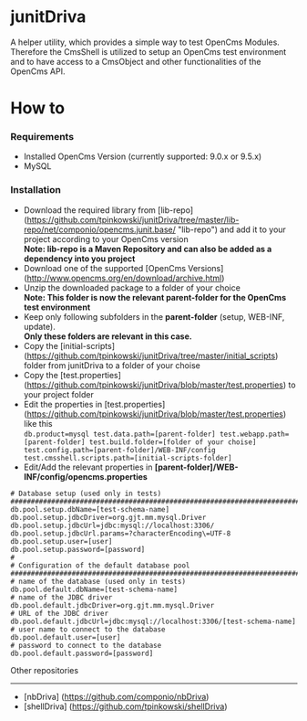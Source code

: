 junitDriva
=======
A helper utility, which provides a simple way to test OpenCms Modules.
Therefore the CmsShell is utilized to setup an OpenCms test environment and to have access to a CmsObject and other functionalities of the OpenCms API.

How to
=======
### Requirements ###
* Installed OpenCms Version (currently supported: 9.0.x or 9.5.x)
* MySQL

### Installation ###
* Download the required library from [lib-repo]
(https://github.com/tpinkowski/junitDriva/tree/master/lib-repo/net/componio/opencms.junit.base/ "lib-repo") and add it to your project according to your OpenCms version<br/>
**Note: lib-repo is a Maven Repository and can also be added as a dependency into you project**
* Download one of the supported [OpenCms Versions] (http://www.opencms.org/en/download/archive.html)
* Unzip the downloaded package to a folder of your choice<br/>
**Note: This folder is now the relevant parent-folder for the OpenCms test environment**<br/>
* Keep only following subfolders in the **parent-folder** (setup, WEB-INF, update).<br/>
**Only these folders are relevant in this case.**<br/>
* Copy the [initial-scripts] (https://github.com/tpinkowski/junitDriva/tree/master/initial_scripts) folder from junitDriva to a folder  of your choise
* Copy the [test.properties] (https://github.com/tpinkowski/junitDriva/blob/master/test.properties) to your project folder
* Edit the properties in [test.properties] (https://github.com/tpinkowski/junitDriva/blob/master/test.properties) like this<br/>
``
    db.product=mysql
    test.data.path=[parent-folder]
    test.webapp.path=[parent-folder]
    test.build.folder=[folder of your choise]
    test.config.path=[parent-folder]/WEB-INF/config
    test.cmsshell.scripts.path=[initial-scripts-folder]
``
* Edit/Add the relevant properties in **[parent-folder]/WEB-INF/config/opencms.properties**
```
# Database setup (used only in tests) 
#################################################################################
db.pool.setup.dbName=[test-schema-name]
db.pool.setup.jdbcDriver=org.gjt.mm.mysql.Driver
db.pool.setup.jdbcUrl=jdbc:mysql://localhost:3306/
db.pool.setup.jdbcUrl.params=?characterEncoding\=UTF-8
db.pool.setup.user=[user]
db.pool.setup.password=[password]
#
# Configuration of the default database pool
#################################################################################
# name of the database (used only in tests)
db.pool.default.dbName=[test-schema-name]
# name of the JDBC driver
db.pool.default.jdbcDriver=org.gjt.mm.mysql.Driver
# URL of the JDBC driver
db.pool.default.jdbcUrl=jdbc:mysql://localhost:3306/[test-schema-name]
# user name to connect to the database
db.pool.default.user=[user]
# password to connect to the database
db.pool.default.password=[password]
```

Other repositories
_______
* [nbDriva] (https://github.com/componio/nbDriva)
* [shellDriva] (https://github.com/tpinkowski/shellDriva)
